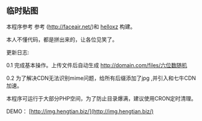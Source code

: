 ## 临时贴图 ##

本程序参考 参考 (http://faceair.net/)和 [helloxz](https://github.com/helloxz/up)</a>  构建。

本人不懂代码，都是拼出来的，让各位见笑了。


更新日志:

0.1 完成基本操作。上传文件后自动生成 http://domain.com/files/六位数随机

0.2 为了解决CDN无法识别mime问题，给所有后缀添加了jpg ,并引入和七牛CDN加速。



本程序可运行于大部分PHP空间，为了防止目录爆满，建议使用CRON定时清理。

DEMO： [http://img.hengtian.biz/](http://img.hengtian.biz/)

